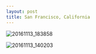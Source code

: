 ```yaml
---
layout: post
title: San Francisco, California
---
```


![20161113_183858](https://user-images.githubusercontent.com/26464535/35768239-0487324a-093c-11e8-9fc2-28894ac9ff7c.jpg)


![20161113_140203](https://user-images.githubusercontent.com/26464535/35768193-59ba118e-093b-11e8-822e-3f307af50680.jpg)
